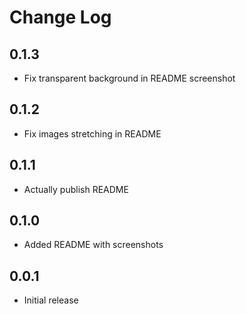 # Change Log

## 0.1.3

- Fix transparent background in README screenshot

## 0.1.2

- Fix images stretching in README

## 0.1.1

- Actually publish README

## 0.1.0

- Added README with screenshots

## 0.0.1

- Initial release
